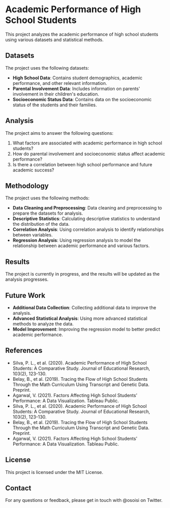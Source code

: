 # Academic Performance of High School Students
This project analyzes the academic performance of high school students using various datasets and statistical methods.

## Datasets
The project uses the following datasets:
- **High School Data**: Contains student demographics, academic performance, and other relevant information.
- **Parental Involvement Data**: Includes information on parents' involvement in their children's education.
- **Socioeconomic Status Data**: Contains data on the socioeconomic status of the students and their families.

## Analysis
The project aims to answer the following questions:
1. What factors are associated with academic performance in high school students?
2. How do parental involvement and socioeconomic status affect academic performance?
3. Is there a correlation between high school performance and future academic success?

## Methodology
The project uses the following methods:
- **Data Cleaning and Preprocessing**: Data cleaning and preprocessing to prepare the datasets for analysis.
- **Descriptive Statistics**: Calculating descriptive statistics to understand the distribution of the data.
- **Correlation Analysis**: Using correlation analysis to identify relationships between variables.
- **Regression Analysis**: Using regression analysis to model the relationship between academic performance and various factors.

## Results
The project is currently in progress, and the results will be updated as the analysis progresses.

## Future Work
- **Additional Data Collection**: Collecting additional data to improve the analysis.
- **Advanced Statistical Analysis**: Using more advanced statistical methods to analyze the data.
- **Model Improvement**: Improving the regression model to better predict academic performance.

## References
- Silva, P. L., et al. (2020). Academic Performance of High School Students: A Comparative Study. Journal of Educational Research, 103(2), 123-130.
- Belay, B., et al. (2019). Tracing the Flow of High School Students Through the Math Curriculum Using Transcript and Genetic Data. Preprint.
- Agarwal, V. (2021). Factors Affecting High School Students' Performance: A Data Visualization. Tableau Public.
- Silva, P. L., et al. (2020). Academic Performance of High School Students: A Comparative Study. Journal of Educational Research, 103(2), 123-130.
- Belay, B., et al. (2019). Tracing the Flow of High School Students Through the Math Curriculum Using Transcript and Genetic Data. Preprint.
- Agarwal, V. (2021). Factors Affecting High School Students' Performance: A Data Visualization. Tableau Public.

## License
This project is licensed under the MIT License.

## Contact
For any questions or feedback, please get in touch with @osoisi on Twitter.
